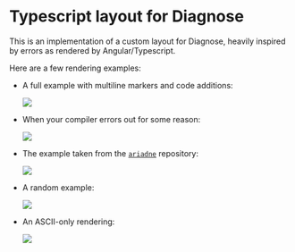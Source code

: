 # Typescript layout for Diagnose

This is an implementation of a custom layout for Diagnose, heavily inspired by errors as rendered by Angular/Typescript.

Here are a few rendering examples:

- A full example with multiline markers and code additions:

  ![](https://raw.githubusercontent.com/mesabloo/diagnose/187cba90567b7de02ce7f509862752c944bd57b5/diagnose-typescript/assets/full-example.png)
- When your compiler errors out for some reason:

  ![](https://raw.githubusercontent.com/mesabloo/diagnose/187cba90567b7de02ce7f509862752c944bd57b5/diagnose-typescript/assets/critical-example.png)
- The example taken from the [`ariadne`](https://github.com/zesterer/ariadne) repository:

  ![](https://raw.githubusercontent.com/mesabloo/diagnose/187cba90567b7de02ce7f509862752c944bd57b5/diagnose-typescript/assets/ariadne-readme.png)
- A random example:

  ![](https://raw.githubusercontent.com/mesabloo/diagnose/187cba90567b7de02ce7f509862752c944bd57b5/diagnose-typescript/assets/random-example.png)
- An ASCII-only rendering:

  ![](https://raw.githubusercontent.com/mesabloo/diagnose/187cba90567b7de02ce7f509862752c944bd57b5/diagnose-typescript/assets/ascii-example.png)
